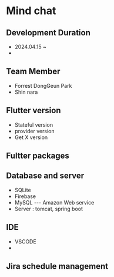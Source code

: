 # Mind chat

## Development Duration
  - 2024.04.15 ~
  - 

## Team Member
  - Forrest DongGeun Park
  - Shin nara

## Flutter version
  - Stateful version 
  - provider version
  - Get X version

## Fultter packages 

## Database and server
  - SQLite
  - Firebase
  - MySQL --- Amazon Web service
  - Server : tomcat, spring boot


## IDE 
  - VSCODE
  - 
 
## Jira schedule management
